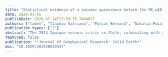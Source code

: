 ```yaml
---
title: "Statistical evidence of a seismic quiescence before the M$_w$8.1 Iquique earthquake, Chile"
date: 2020-01-01
publishDate: 2020-07-14T17:59:35.748402Z
authors: ["faden", "Claudio Satriano", "Pascal Bernard", "Natalia Poiata", "El Madani Aissaoui", "Jean-Pierre Villotte", "wbfrank"]
publication_types: ["2"]
abstract: "The 2014 Iquique seismic crisis in Chile, culminating with a $M_w$ 8.1 earthquake on 1 April, highlights a complex unlocking of the Northern Chilean subduction that has been considered a seismic gap since 1877. During the year preceding this event, at least three clusters of seismic activity have been reported: in July 2013 and January and March 2014. Recent studies have proposed large-scale slab deformation as a potential trigger for the megathrust earthquake, and these clusters possibly indicate aseismic slip transients accompanying the progressive destabilization of the plate contact. However, no evidence of gradual unlocking of the interface or transient deformation has yet been found in the seismicity rate. To address this question, we develop a dense earthquake catalog covering 15 months preceding the mainshock and derived from the continuous waveform data set recorded by the Integrated Plate Boundary Observatory Chile (IPOC) and Iquique Local Network (ILN) networks. After declustering the seismicity, a space-time analysis highlights a large-scale acceleration of the seismicity along the interface accompanied by a deceleration of intermediate-depth earthquakes. We demonstrate the existence of a seismic quiescence downdip of the mainshock rupture before the July 2013 cluster. We propose that this seismic quiescence potentially highlights fluid circulation and/or aseismic motion along upper-plate crustal fault(s)."
featured: false
publication: "*Journal of Geophysical Research: Solid Earth*"
doi: "10.1029/2019JB019337"
---
```


